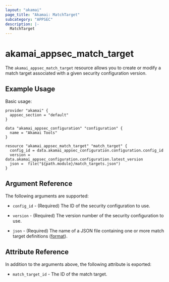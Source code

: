 ```yaml
---
layout: "akamai"
page_title: "Akamai: MatchTarget"
subcategory: "APPSEC"
description: |-
  MatchTarget
---
```


# akamai_appsec_match_target


The `akamai_appsec_match_target` resource allows you to create or modify a match target associated with a given security configuration version.


## Example Usage

Basic usage:

```hcl
provider "akamai" {
  appsec_section = "default"
}

data "akamai_appsec_configuration" "configuration" {
  name = "Akamai Tools"
}

resource "akamai_appsec_match_target" "match_target" {
  config_id = data.akamai_appsec_configuration.configuration.config_id
  version = data.akamai_appsec_configuration.configuration.latest_version
  json =  file("${path.module}/match_targets.json")
}

```

## Argument Reference

The following arguments are supported:

* `config_id` - (Required) The ID of the security configuration to use.

* `version` - (Required) The version number of the security configuration to use.

* `json` - (Required) The name of a JSON file containing one or more match target definitions ([format](https://developer.akamai.com/api/cloud_security/application_security/v1.html#postmatchtargets)).

## Attribute Reference

In addition to the arguments above, the following attribute is exported:

* `match_target_id` - The ID of the match target.

